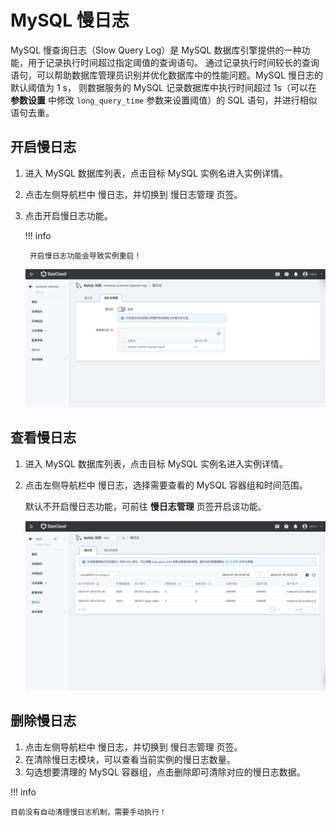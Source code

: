 # MySQL 慢日志

MySQL 慢查询日志（Slow Query Log）是 MySQL 数据库引擎提供的一种功能，用于记录执行时间超过指定阈值的查询语句。
通过记录执行时间较长的查询语句，可以帮助数据库管理员识别并优化数据库中的性能问题。MySQL 慢日志的默认阈值为 1 s，
则数据服务的 MySQL 记录数据库中执行时间超过 1s（可以在 **参数设置** 中修改 `long_query_time` 参数来设置阈值）的 SQL 语句，并进行相似语句去重。

## 开启慢日志

1. 进入 MySQL 数据库列表，点击目标 MySQL 实例名进入实例详情。
2. 点击左侧导航栏中 慢日志，并切换到 慢日志管理 页签。
3. 点击开启慢日志功能。

    !!! info

        开启慢日志功能会导致实例重启！

    ![alt text](../images/slow-query.png)

## 查看慢日志

1. 进入 MySQL 数据库列表，点击目标 MySQL 实例名进入实例详情。
2. 点击左侧导航栏中 慢日志，选择需要查看的 MySQL 容器组和时间范围。
    
    默认不开启慢日志功能，可前往 **慢日志管理** 页签开启该功能。

    ![alt text](../images/slow-query-1.png)

## 删除慢日志

1. 点击左侧导航栏中 慢日志，并切换到 慢日志管理 页签。
2. 在清除慢日志模块，可以查看当前实例的慢日志数量。
3. 勾选想要清理的 MySQL 容器组，点击删除即可清除对应的慢日志数据。

!!! info

    目前没有自动清理慢日志机制，需要手动执行！
